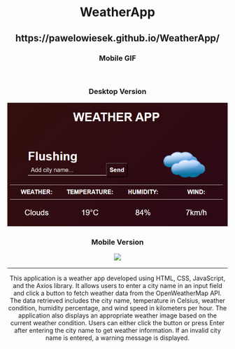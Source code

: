 
<div align=center> 
  <h1>WeatherApp</h1>
<h2>https://pawelowiesek.github.io/WeatherApp/</h2> 
<h3>Mobile GIF</h3> 

<img width=400px src=""/>
<h3>Desktop Version</h3> 
<img src="https://github.com/PawelOwiesek/WeatherApp/blob/main/img/share.png"/>

<h3>Mobile Version</h3> 
<img src="public\images\mobile version.png"/>
<hr/>
This application is a weather app developed using HTML, CSS, JavaScript, and the Axios library. It allows users to enter a city name in an input field and click a button to fetch weather data from the OpenWeatherMap API. The data retrieved includes the city name, temperature in Celsius, weather condition, humidity percentage, and wind speed in kilometers per hour. The application also displays an appropriate weather image based on the current weather condition. Users can either click the button or press Enter after entering the city name to get weather information. If an invalid city name is entered, a warning message is displayed.
